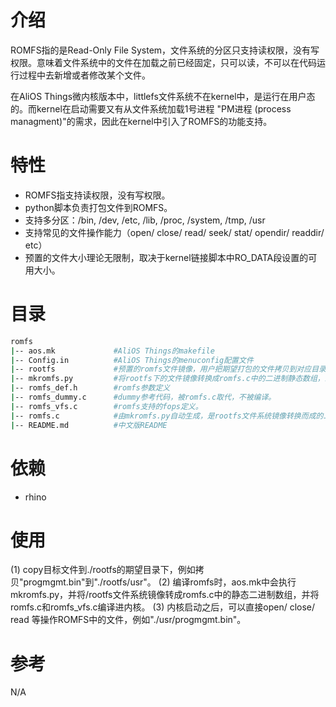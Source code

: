 # 介绍
ROMFS指的是Read-Only File System，文件系统的分区只支持读权限，没有写权限。意味着文件系统中的文件在加载之前已经固定，只可以读，不可以在代码运行过程中去新增或者修改某个文件。

在AliOS Things微内核版本中，littlefs文件系统不在kernel中，是运行在用户态的。而kernel在启动需要又有从文件系统加载1号进程 "PM进程 (process managment)"的需求，因此在kernel中引入了ROMFS的功能支持。

# 特性
- ROMFS指支持读权限，没有写权限。
- python脚本负责打包文件到ROMFS。
- 支持多分区：/bin, /dev, /etc, /lib, /proc, /system, /tmp, /usr
- 支持常见的文件操作能力（open/ close/ read/ seek/ stat/ opendir/ readdir/ etc）
- 预置的文件大小理论无限制，取决于kernel链接脚本中RO_DATA段设置的可用大小。

# 目录
```sh
romfs
|-- aos.mk             #AliOS Things的makefile
|-- Config.in          #AliOS Things的menuconfig配置文件
|-- rootfs             #预置的romfs文件镜像，用户把期望打包的文件拷贝到对应目录。
|-- mkromfs.py         #将rootfs下的文件镜像转换成romfs.c中的二进制静态数组，最终编译进内核RO_DATA段。
|-- romfs_def.h        #romfs参数定义
|-- romfs_dummy.c      #dummy参考代码，被romfs.c取代，不被编译。
|-- romfs_vfs.c        #romfs支持的fops定义。
|-- romfs.c            #由mkromfs.py自动生成，是rootfs文件系统镜像转换而成的二进制静态数组，编译进内核。
|-- README.md          #中文版README
```
# 依赖
- rhino

# 使用
(1) copy目标文件到./rootfs的期望目录下，例如拷贝"progmgmt.bin"到"./rootfs/usr"。
(2) 编译romfs时，aos.mk中会执行mkromfs.py，并将/rootfs文件系统镜像转成romfs.c中的静态二进制数组，并将romfs.c和romfs_vfs.c编译进内核。
(3) 内核启动之后，可以直接open/ close/ read 等操作ROMFS中的文件，例如"./usr/progmgmt.bin"。

# 参考
N/A